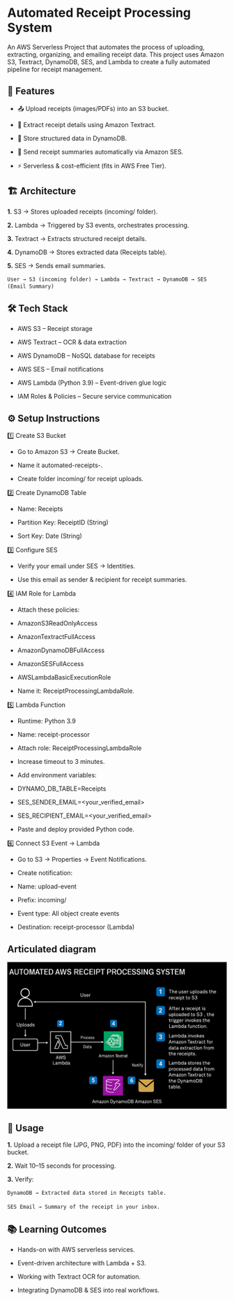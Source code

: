 
# Automated Receipt Processing System

An AWS Serverless Project that automates the process of uploading, extracting, organizing, and emailing receipt data.
This project uses Amazon S3, Textract, DynamoDB, SES, and Lambda to create a fully automated pipeline for receipt management.


## 📌 Features

* 📤 Upload receipts (images/PDFs) into an S3 bucket.

* 🤖 Extract receipt details using Amazon Textract.

* 📂 Store structured data in DynamoDB.

* 📧 Send receipt summaries automatically via Amazon SES.

* ⚡ Serverless & cost-efficient (fits in AWS Free Tier).
## 🏗️ Architecture

**1.** S3 → Stores uploaded receipts (incoming/ folder).

**2.** Lambda → Triggered by S3 events, orchestrates processing.

**3.** Textract → Extracts structured receipt details.

**4.** DynamoDB → Stores extracted data (Receipts table).

**5.** SES → Sends email summaries.

    User → S3 (incoming folder) → Lambda → Textract → DynamoDB → SES (Email Summary) 

## 🛠️ Tech Stack

* AWS S3 – Receipt storage

* AWS Textract – OCR & data extraction

* AWS DynamoDB – NoSQL database for receipts

* AWS SES – Email notifications

* AWS Lambda (Python 3.9) – Event-driven glue logic

* IAM Roles & Policies – Secure service communication
## ⚙️ Setup Instructions

1️⃣ Create S3 Bucket

* Go to Amazon S3 → Create Bucket.

* Name it automated-receipts-<username>.

* Create folder incoming/ for receipt uploads.

2️⃣ Create DynamoDB Table

* Name: Receipts

* Partition Key: ReceiptID (String)

* Sort Key: Date (String)

3️⃣ Configure SES

* Verify your email under SES → Identities.

* Use this email as sender & recipient for receipt summaries.

4️⃣ IAM Role for Lambda

* Attach these policies:

* AmazonS3ReadOnlyAccess

* AmazonTextractFullAccess

* AmazonDynamoDBFullAccess

* AmazonSESFullAccess

* AWSLambdaBasicExecutionRole

* Name it: ReceiptProcessingLambdaRole.

5️⃣ Lambda Function

* Runtime: Python 3.9

* Name: receipt-processor

* Attach role: ReceiptProcessingLambdaRole

* Increase timeout to 3 minutes.

* Add environment variables:

* DYNAMO_DB_TABLE=Receipts

* SES_SENDER_EMAIL=<your_verified_email>

* SES_RECIPIENT_EMAIL=<your_verified_email>

* Paste and deploy provided Python code.

6️⃣ Connect S3 Event → Lambda

* Go to S3 → Properties → Event Notifications.

* Create notification:

* Name: upload-event

* Prefix: incoming/

* Event type: All object create events

* Destination: receipt-processor (Lambda)
## Articulated diagram

![Alt text](https://github.com/vivekshinde25/Automated-Receipt-Processing-System/blob/0474b00cdf1688f2c64ca4d192eb02e4cb356c16/ChatGPT%20Image%20Aug%2024%2C%202025%2C%2007_09_35%20PM.png)

## 🚀 Usage

**1.** Upload a receipt file (JPG, PNG, PDF) into the incoming/ folder of your S3 bucket.

**2.** Wait 10–15 seconds for processing.

**3.** Verify:

    DynamoDB → Extracted data stored in Receipts table.

    SES Email → Summary of the receipt in your inbox.
## 📚 Learning Outcomes

* Hands-on with AWS serverless services.

* Event-driven architecture with Lambda + S3.

* Working with Textract OCR for automation.

* Integrating DynamoDB & SES into real workflows.
